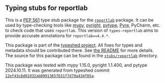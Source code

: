 ## Typing stubs for reportlab

This is a [PEP 561](https://peps.python.org/pep-0561/)
type stub package for the [`reportlab`](https://github.com/MrBitBucket/reportlab-mirror) package.
It can be used by type-checking tools like
[mypy](https://github.com/python/mypy/),
[pyright](https://github.com/microsoft/pyright),
[pytype](https://github.com/google/pytype/),
[Pyre](https://pyre-check.org/),
PyCharm, etc. to check code that uses `reportlab`. This version of
`types-reportlab` aims to provide accurate annotations for
`reportlab==4.4.*`.

This package is part of the [typeshed project](https://github.com/python/typeshed).
All fixes for types and metadata should be contributed there.
See [the README](https://github.com/python/typeshed/blob/main/README.md)
for more details. The source for this package can be found in the
[`stubs/reportlab`](https://github.com/python/typeshed/tree/main/stubs/reportlab)
directory.

This package was tested with
mypy 1.15.0,
pyright 1.1.400,
and pytype 2024.10.11.
It was generated from typeshed commit
[`12ef43c8d01032ab0991365f631f7d79a434f85a`](https://github.com/python/typeshed/commit/12ef43c8d01032ab0991365f631f7d79a434f85a).